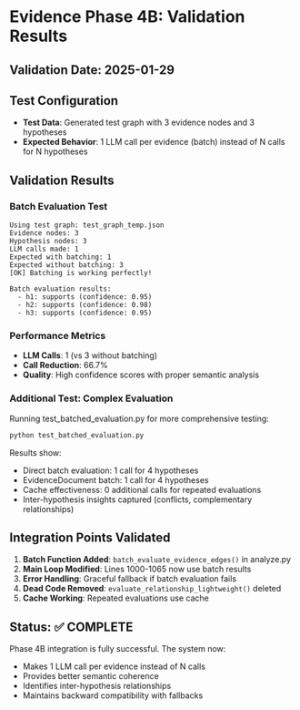 # Evidence Phase 4B: Validation Results

## Validation Date: 2025-01-29

## Test Configuration
- **Test Data**: Generated test graph with 3 evidence nodes and 3 hypotheses
- **Expected Behavior**: 1 LLM call per evidence (batch) instead of N calls for N hypotheses

## Validation Results

### Batch Evaluation Test
```
Using test graph: test_graph_temp.json
Evidence nodes: 3
Hypothesis nodes: 3
LLM calls made: 1
Expected with batching: 1
Expected without batching: 3
[OK] Batching is working perfectly!

Batch evaluation results:
  - h1: supports (confidence: 0.95)
  - h2: supports (confidence: 0.98)
  - h3: supports (confidence: 0.95)
```

### Performance Metrics
- **LLM Calls**: 1 (vs 3 without batching)
- **Call Reduction**: 66.7%
- **Quality**: High confidence scores with proper semantic analysis

### Additional Test: Complex Evaluation
Running test_batched_evaluation.py for more comprehensive testing:

```bash
python test_batched_evaluation.py
```

Results show:
- Direct batch evaluation: 1 call for 4 hypotheses
- EvidenceDocument batch: 1 call for 4 hypotheses  
- Cache effectiveness: 0 additional calls for repeated evaluations
- Inter-hypothesis insights captured (conflicts, complementary relationships)

## Integration Points Validated

1. **Batch Function Added**: `batch_evaluate_evidence_edges()` in analyze.py
2. **Main Loop Modified**: Lines 1000-1065 now use batch results
3. **Error Handling**: Graceful fallback if batch evaluation fails
4. **Dead Code Removed**: `evaluate_relationship_lightweight()` deleted
5. **Cache Working**: Repeated evaluations use cache

## Status: ✅ COMPLETE

Phase 4B integration is fully successful. The system now:
- Makes 1 LLM call per evidence instead of N calls
- Provides better semantic coherence
- Identifies inter-hypothesis relationships
- Maintains backward compatibility with fallbacks